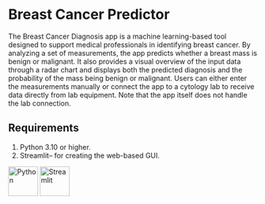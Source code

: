 
# Breast Cancer Predictor

The Breast Cancer Diagnosis app is a machine learning-based tool designed to support medical professionals in identifying breast cancer. By analyzing a set of measurements, the app predicts whether a breast mass is benign or malignant. It also provides a visual overview of the input data through a radar chart and displays both the predicted diagnosis and the probability of the mass being benign or malignant. Users can either enter the measurements manually or connect the app to a cytology lab to receive data directly from lab equipment. Note that the app itself does not handle the lab connection.


## Requirements
1. Python 3.10 or higher.
2. Streamlit– for creating the web-based GUI.

<p align="left">
  <img src="https://cdn.jsdelivr.net/gh/devicons/devicon/icons/python/python-original.svg" alt="Python" width="60" />
  <img src="https://cdn.jsdelivr.net/gh/devicons/devicon/icons/streamlit/streamlit-original.svg" alt="Streamlit" width="60" />
</p>
